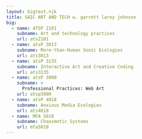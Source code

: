 ```yaml
---
layout: bigtext.njk
title: SAIC ART AND TECH w. garrett laroy johnson
big:
  - name: ATSP 2101
    subname: Art and technology practices
    url: ats2101
  - name: atsP 3013
    subname: More-than-Human Sonic Ecologies
    url: ats3013
  - name: atsP 3135
    subname: Interactive Art and Creative Coding
    url: ats3135
  - name: atsP 3900
    subname: >
      Professional Practices: Web Art
    url: atsp3900  
  - name: atsP 4018
    subname: Anxious Media Ecologies
    url: ats4018
  - name: MFA 5010
    subname: Chaosmotic Systems
    url: mfa5010
---
```

